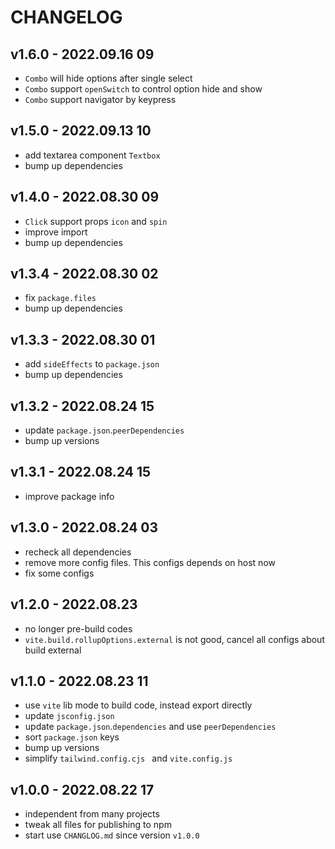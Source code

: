 # CHANGELOG

## v1.6.0 - 2022.09.16 09
* `Combo` will hide options after single select
* `Combo` support `openSwitch` to control option hide and show
* `Combo` support navigator by keypress


## v1.5.0 - 2022.09.13 10
* add textarea component `Textbox`
* bump up dependencies


## v1.4.0 - 2022.08.30 09
* `Click` support props `icon` and `spin`
* improve import
* bump up dependencies


## v1.3.4 - 2022.08.30 02
* fix `package.files`
* bump up dependencies


## v1.3.3 - 2022.08.30 01
* add `sideEffects` to `package.json`
* bump up dependencies


## v1.3.2 - 2022.08.24 15
* update `package.json`.`peerDependencies`
* bump up versions


## v1.3.1 - 2022.08.24 15
* improve package info


## v1.3.0 - 2022.08.24 03
* recheck all dependencies
* remove more config files. This configs depends on host now
* fix some configs


## v1.2.0 - 2022.08.23
* no longer pre-build codes
* `vite.build.rollupOptions.external` is not good, cancel all configs about build external


## v1.1.0 - 2022.08.23 11
* use `vite` lib mode to build code, instead export directly
* update `jsconfig.json`
* update `package.json`.`dependencies` and use `peerDependencies`
* sort `package.json` keys
* bump up versions
* simplify `tailwind.config.cjs ` and `vite.config.js`


## v1.0.0 - 2022.08.22 17
* independent from many projects
* tweak all files for publishing to npm
* start use `CHANGLOG.md` since version `v1.0.0`
